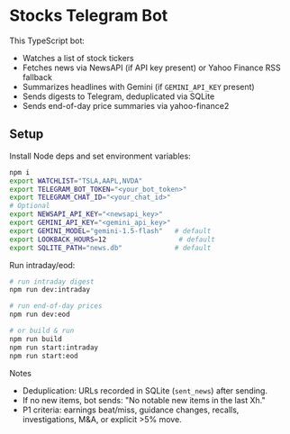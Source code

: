 # Stocks Telegram Bot

This TypeScript bot:
 - Watches a list of stock tickers
 - Fetches news via NewsAPI (if API key present) or Yahoo Finance RSS fallback
 - Summarizes headlines with Gemini (if `GEMINI_API_KEY` present)
 - Sends digests to Telegram, deduplicated via SQLite
 - Sends end-of-day price summaries via yahoo-finance2

## Setup

Install Node deps and set environment variables:
```bash
npm i
export WATCHLIST="TSLA,AAPL,NVDA"
export TELEGRAM_BOT_TOKEN="<your_bot_token>"
export TELEGRAM_CHAT_ID="<your_chat_id>"
# Optional
export NEWSAPI_API_KEY="<newsapi_key>"
export GEMINI_API_KEY="<gemini_api_key>"
export GEMINI_MODEL="gemini-1.5-flash"   # default
export LOOKBACK_HOURS=12                  # default
export SQLITE_PATH="news.db"             # default
```
Run intraday/eod:
```bash
# run intraday digest
npm run dev:intraday

# run end-of-day prices
npm run dev:eod

# or build & run
npm run build
npm run start:intraday
npm run start:eod
```

Notes
- Deduplication: URLs recorded in SQLite (`sent_news`) after sending.
- If no new items, bot sends: "No notable new items in the last Xh."
- P1 criteria: earnings beat/miss, guidance changes, recalls, investigations, M&A, or explicit >5% move.

